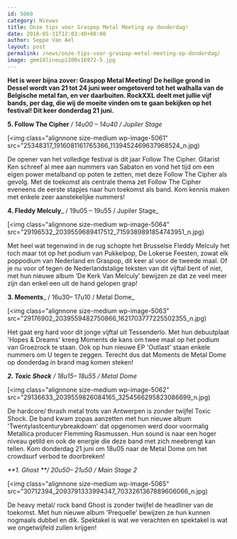 ```yaml
---
id: 5060
category: Nieuws
title: Onze tips voor Graspop Metal Meeting op donderdag!
date: 2018-05-31T12:03:40+00:00
author: Seppe Van Ael
layout: post
permalink: /news/onze-tips-voor-graspop-metal-meeting-op-donderdag/
image: gmm18lineup1200x16972-5.jpg
---
```

**Het is weer bijna zover: Graspop Metal Meeting! De heilige grond in Dessel wordt van 21 tot 24 juni weer omgetoverd tot het walhalla van de Belgische metal fan, en ver daarbuiten. RockXXL deelt met jullie vijf bands, per dag, die wij de moeite vinden om te gaan bekijken op het festival! Dit keer donderdag 21 juni.**

**5. Follow The Cipher** _/ 14u00 – 14u40 / Jupiler Stage_

[<img class="alignnone size-medium wp-image-5061" src="25348317_1916081161765366_1139452469637968524_n.jpg)

De opener van het volledige festival is dit jaar Follow The Cipher. Gitarist Ken schreef al mee aan nummers van Sabaton en vond het tijd om een eigen power metalband op poten te zetten, met deze Follow The Cipher als gevolg. Met de toekomst als centrale thema zet Follow The Cipher eveneens de eerste stapjes naar hun toekomst als band. Kom kennis maken met enkele zeer aanstekelijke nummers!



**4. Fleddy Melculy**_ / 19u05 – 19u55 / Jupiler Stage_

[<img class="alignnone size-medium wp-image-5064" src="29196532_2039559689417512_7159389891854743951_n.jpg)

Met heel wat tegenwind in de rug schopte het Brusselse Fleddy Melculy het toch maar tot op het podium van Pukkelpop, De Lokerse Feesten, zowat elk poppodium van Nederland en Graspop, dit keer al voor de tweede maal. Of je nu voor of tegen de Nederlandstalige teksten van dit vijftal bent of niet, met hun nieuwe album 'De Kerk Van Melculy' bewijzen ze dat ze veel meer zijn dan enkel een uit de hand gelopen grap!



**3. Moments**_ / 16u30– 17u10 / Metal Dome_

[<img class="alignnone size-medium wp-image-5063" src="29176902_2039559482750866_1621703777225502355_n.jpg)

Het gaat erg hard voor dit jonge vijftal uit Tessenderlo. Met hun debuutplaat 'Hopes & Dreams' kreeg Moments de kans om twee maal op het podium van Groezrock te staan. Ook op hun nieuwe EP 'Outlast' staan enkele nummers om U tegen te zeggen. Terecht dus dat Moments de Metal Dome op donderdag in brand mag komen steken!



_**2. Toxic Shock** / 18u15– 18u55 / Metal Dome_

[<img class="alignnone size-medium wp-image-5062" src="29136633_2039559826084165_3254566295823086699_n.jpg)

De hardcore/ thrash metal trots van Antwerpen is zonder twijfel Toxic Shock. De band kwam zopas aanzetten met hun nieuwe album 'Twentylastcenturybreakdown' dat opgenomen werd door voormalig Metallica producer Flemming Rasmussen. Hun sound is naar een hoger niveau getild en ook de energie die deze band met zich meebrengt kan tellen. Kom donderdag 21 juni om 18u05 naar de Metal Dome om het crowdsurf verbod te doorbreken!



_**1. Ghost **/ 20u50– 21u50 / Main Stage 2_

[<img class="alignnone size-medium wp-image-5065" src="30712394_2093791333994347_7033261367889606066_n.jpg)

De heavy metal/ rock band Ghost is zonder twijfel de headliner van de toekomst. Met hun nieuwe album 'Prequelle' bewijzen ze hun kunnen nogmaals dubbel en dik. Spektakel is wat we verachten en spektakel is wat we ongetwijfeld zullen krijgen!